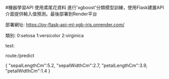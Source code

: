 #機器學習API
使用鳶尾花資料 進行'xgboost'分類模型訓練，使用Flask建置API介面提供輸入值預測。最後部署到Render平台

部署網址:
https://py-flask-api-ml-xgb-iris.onrender.com/


類別:
0:setosa
1:versicolor
2:virginica


test:

route:/predict

 {
 "sepalLengthCm":5.2,
  "sepalWidthCm":2.7,
  "petalLengthCm":3.9,
  "petalWidthCm":1.4
  }
